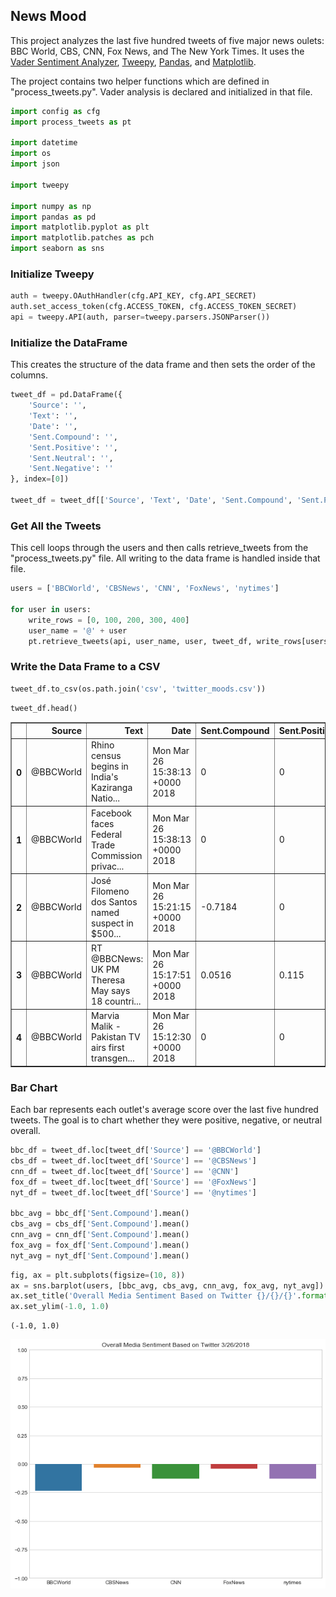 
## News Mood
This project analyzes the last five hundred tweets of five major news oulets: BBC World, CBS, CNN, Fox News, and The New York Times. It uses the [Vader Sentiment Analyzer](https://github.com/cjhutto/vaderSentiment), [Tweepy](https://github.com/tweepy/tweepy), [Pandas](https://pandas.pydata.org/), and [Matplotlib](https://matplotlib.org/).

The project contains two helper functions which are defined in "process_tweets.py". Vader analysis is declared and initialized in that file.


```python
import config as cfg
import process_tweets as pt

import datetime
import os
import json

import tweepy

import numpy as np
import pandas as pd
import matplotlib.pyplot as plt
import matplotlib.patches as pch
import seaborn as sns
```

### Initialize Tweepy


```python
auth = tweepy.OAuthHandler(cfg.API_KEY, cfg.API_SECRET)
auth.set_access_token(cfg.ACCESS_TOKEN, cfg.ACCESS_TOKEN_SECRET)
api = tweepy.API(auth, parser=tweepy.parsers.JSONParser()) 
```

### Initialize the DataFrame
This creates the structure of the data frame and then sets the order of the columns.


```python
tweet_df = pd.DataFrame({
    'Source': '',
    'Text': '',
    'Date': '',
    'Sent.Compound': '',
    'Sent.Positive': '',
    'Sent.Neutral': '',
    'Sent.Negative': ''
}, index=[0])

tweet_df = tweet_df[['Source', 'Text', 'Date', 'Sent.Compound', 'Sent.Positive', 'Sent.Neutral', 'Sent.Negative']]
```

### Get All the Tweets
This cell loops through the users and then calls retrieve_tweets from the "process_tweets.py" file. All writing to the data frame is handled inside that file.


```python
users = ['BBCWorld', 'CBSNews', 'CNN', 'FoxNews', 'nytimes']

for user in users:
    write_rows = [0, 100, 200, 300, 400]
    user_name = '@' + user
    pt.retrieve_tweets(api, user_name, user, tweet_df, write_rows[users.index(user)])
```

### Write the Data Frame to a CSV


```python
tweet_df.to_csv(os.path.join('csv', 'twitter_moods.csv'))
```


```python
tweet_df.head()
```




<div>
<style scoped>
    .dataframe tbody tr th:only-of-type {
        vertical-align: middle;
    }

    .dataframe tbody tr th {
        vertical-align: top;
    }

    .dataframe thead th {
        text-align: right;
    }
</style>
<table border="1" class="dataframe">
  <thead>
    <tr style="text-align: right;">
      <th></th>
      <th>Source</th>
      <th>Text</th>
      <th>Date</th>
      <th>Sent.Compound</th>
      <th>Sent.Positive</th>
      <th>Sent.Neutral</th>
      <th>Sent.Negative</th>
    </tr>
  </thead>
  <tbody>
    <tr>
      <th>0</th>
      <td>@BBCWorld</td>
      <td>Rhino census begins in India's Kaziranga Natio...</td>
      <td>Mon Mar 26 15:38:13 +0000 2018</td>
      <td>0</td>
      <td>0</td>
      <td>1</td>
      <td>0</td>
    </tr>
    <tr>
      <th>1</th>
      <td>@BBCWorld</td>
      <td>Facebook faces Federal Trade Commission privac...</td>
      <td>Mon Mar 26 15:38:13 +0000 2018</td>
      <td>0</td>
      <td>0</td>
      <td>1</td>
      <td>0</td>
    </tr>
    <tr>
      <th>2</th>
      <td>@BBCWorld</td>
      <td>José Filomeno dos Santos named suspect in $500...</td>
      <td>Mon Mar 26 15:21:15 +0000 2018</td>
      <td>-0.7184</td>
      <td>0</td>
      <td>0.6</td>
      <td>0.4</td>
    </tr>
    <tr>
      <th>3</th>
      <td>@BBCWorld</td>
      <td>RT @BBCNews: UK PM Theresa May says 18 countri...</td>
      <td>Mon Mar 26 15:17:51 +0000 2018</td>
      <td>0.0516</td>
      <td>0.115</td>
      <td>0.778</td>
      <td>0.107</td>
    </tr>
    <tr>
      <th>4</th>
      <td>@BBCWorld</td>
      <td>Marvia Malik - Pakistan TV airs first transgen...</td>
      <td>Mon Mar 26 15:12:30 +0000 2018</td>
      <td>0</td>
      <td>0</td>
      <td>1</td>
      <td>0</td>
    </tr>
  </tbody>
</table>
</div>



### Bar Chart 
Each bar represents each outlet's average score over the last five hundred tweets. The goal is to chart whether they were positive, negative, or neutral overall.


```python
bbc_df = tweet_df.loc[tweet_df['Source'] == '@BBCWorld']
cbs_df = tweet_df.loc[tweet_df['Source'] == '@CBSNews']
cnn_df = tweet_df.loc[tweet_df['Source'] == '@CNN']
fox_df = tweet_df.loc[tweet_df['Source'] == '@FoxNews']
nyt_df = tweet_df.loc[tweet_df['Source'] == '@nytimes']

bbc_avg = bbc_df['Sent.Compound'].mean()
cbs_avg = cbs_df['Sent.Compound'].mean()
cnn_avg = cnn_df['Sent.Compound'].mean()
fox_avg = fox_df['Sent.Compound'].mean()
nyt_avg = nyt_df['Sent.Compound'].mean()
```


```python
fig, ax = plt.subplots(figsize=(10, 8))
ax = sns.barplot(users, [bbc_avg, cbs_avg, cnn_avg, fox_avg, nyt_avg])
ax.set_title('Overall Media Sentiment Based on Twitter {}/{}/{}'.format(now.month, now.day, now.year))
ax.set_ylim(-1.0, 1.0)
```




    (-1.0, 1.0)




![png](output_13_1.png)

